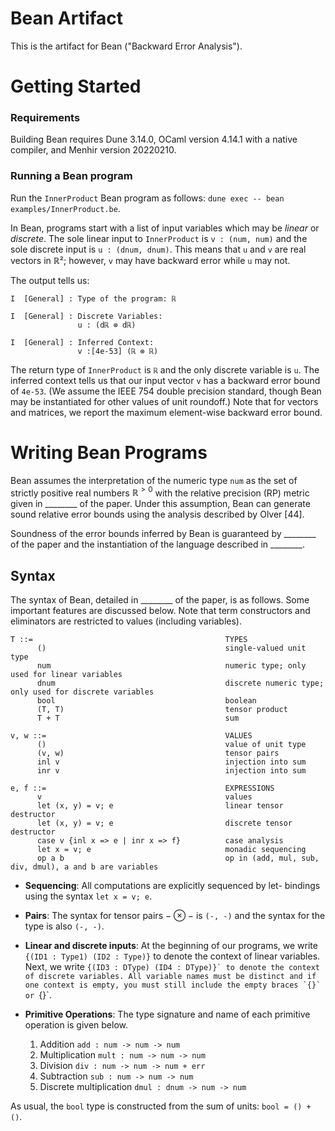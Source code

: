 # Bean Artifact

This is the artifact for Bean ("Backward Error Analysis").

# Getting Started

### Requirements
Building Bean requires Dune 3.14.0, OCaml version 4.14.1 with a native compiler, and Menhir version 20220210. 

### Running a Bean program

Run the `InnerProduct` Bean program as follows: `dune exec -- bean examples/InnerProduct.be`. 

In Bean, programs start with a list of input variables which may be *linear* or *discrete*. 
The sole linear input to `InnerProduct` is `v : (num, num)` and the sole discrete input is `u : (dnum, dnum)`.
This means that `u` and `v` are real vectors in ℝ²; however, `v` may have backward error while `u` may not.

The output tells us:
```
I  [General] : Type of the program: ℝ
               
I  [General] : Discrete Variables:
               u : (dℝ ⊗ dℝ)
               
I  [General] : Inferred Context:
               v :[4e-53] (ℝ ⊗ ℝ)
```
The return type of `InnerProduct` is `ℝ` and the only discrete variable is `u`. 
The inferred context tells us that our input vector `v` has a backward error bound of `4e-53`.
(We assume the IEEE 754 double precision standard, though Bean may be instantiated for other values of unit roundoff.)
Note that for vectors and matrices, we report the maximum element-wise backward error bound. 

# Writing Bean Programs

Bean assumes the interpretation of the numeric type `num` as the set of strictly positive real numbers $\mathbb{R}^{>0}$ with the relative precision (RP) metric given in ________ of the paper. Under this assumption, Bean can generate sound relative error bounds using the analysis described by Olver [44]. 

Soundness of the error bounds inferred by Bean is guaranteed by ________ of the paper and the instantiation of the language described in ________. 

## Syntax

The syntax of Bean, detailed in ________ of the paper, is as follows. 
Some important features are discussed below. 
Note that term constructors and eliminators are restricted to values (including variables).

```
T ::=                                           TYPES
      ()                                        single-valued unit type
      num                                       numeric type; only used for linear variables
      dnum                                      discrete numeric type; only used for discrete variables
      bool                                      boolean
      (T, T)                                    tensor product
      T + T                                     sum

v, w ::=                                        VALUES
      ()                                        value of unit type
      (v, w)                                    tensor pairs
      inl v                                     injection into sum
      inr v                                     injection into sum

e, f ::=                                        EXPRESSIONS
      v                                         values
      let (x, y) = v; e                         linear tensor destructor
      let (x, y) = v; e                         discrete tensor destructor
      case v {inl x => e | inr x => f}          case analysis
      let x = v; e                              monadic sequencing
      op a b                                    op in (add, mul, sub, div, dmul), a and b are variables
```
- **Sequencing**: All computations are explicitly sequenced by let-
bindings using the syntax `let x = v; e`. 

- **Pairs**: The syntax for tensor pairs $− \otimes −$ is `(-, -)` and the syntax for the type is also `(-, -)`. 

- **Linear and discrete inputs**: At the beginning of our programs, we write `{(ID1 : Type1) (ID2 : Type)}` to denote the 
context of linear variables. Next, we write ``{(ID3 : DType) (ID4 : DType)}` to denote the context of discrete variables.
All variable names must be distinct and if one context is empty, you must still include the empty braces `{}` or ``{}`.

- **Primitive Operations**: The type signature and name of each primitive operation is given below. 
    
    1. Addition `add : num -> num -> num`
    2. Multiplication `mult : num -> num -> num`
    3. Division `div : num -> num -> num + err`
    4. Subtraction `sub : num -> num -> num`
    5. Discrete multiplication `dmul : dnum -> num -> num`

As usual, the `bool` type is constructed from the sum of units: `bool = () + ()`.
